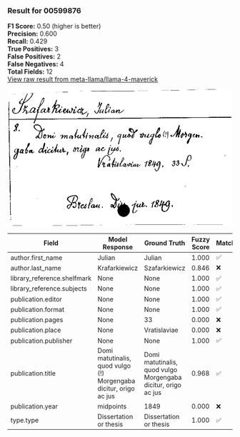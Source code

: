 ### Result for 00599876
**F1 Score:** 0.50 (higher is better)<br>**Precision:** 0.600<br>**Recall:** 0.429<br>**True Positives:** 3<br>**False Positives:** 2<br>**False Negatives:** 4<br>**Total Fields:** 12<br>[View raw result from meta-llama/llama-4-maverick](https://github.com/RISE-UNIBAS/humanities_data_benchmark/blob/main/results/2025-10-17/T0252/request_T0252_00599876.json)

<img src="https://github.com/RISE-UNIBAS/humanities_data_benchmark/blob/main/benchmarks/zettelkatalog/images/00599876.jpg?raw=true" alt="00599876" width="600px">

| Field | Model Response | Ground Truth | Fuzzy Score | Match |
|-------|----------------|--------------|-------------|-------|
| author.first_name | Julian | Julian | 1.000 | ✅ |
| author.last_name | Krafarkiewicz | Szafarkiewicz | 0.846 | ❌ |
| library_reference.shelfmark | None | None | 1.000 | ✅ |
| library_reference.subjects | None | None | 1.000 | ✅ |
| publication.editor | None | None | 1.000 | ✅ |
| publication.format | None | None | 1.000 | ✅ |
| publication.pages | None | 33 | 0.000 | ❌ |
| publication.place | None | Vratislaviae | 0.000 | ❌ |
| publication.publisher | None | None | 1.000 | ✅ |
| publication.title | Domi matutinalis, quod vulgo (!) Morgengaba dicitur, origo ac jus | Domi matutinalis, quod vulgo Morgengaba dicitur, origo ac jus | 0.968 | ✅ |
| publication.year | midpoints   | 1849 | 0.000 | ❌ |
| type.type | Dissertation or thesis | Dissertation or thesis | 1.000 | ✅ |
